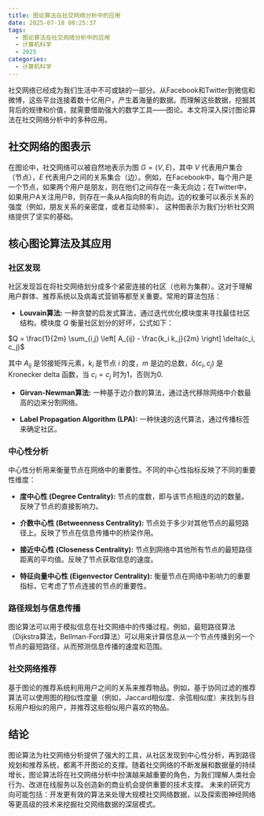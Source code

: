 ```yaml
---
title: 图论算法在社交网络分析中的应用
date: 2025-07-18 08:25:37
tags:
  - 图论算法在社交网络分析中的应用
  - 计算机科学
  - 2025
categories:
  - 计算机科学
---
```


社交网络已经成为我们生活中不可或缺的一部分。从Facebook和Twitter到微信和微博，这些平台连接着数十亿用户，产生着海量的数据。而理解这些数据，挖掘其背后的规律和价值，就需要借助强大的数学工具——图论。本文将深入探讨图论算法在社交网络分析中的多种应用。


## 社交网络的图表示

在图论中，社交网络可以被自然地表示为图 $G = (V, E)$，其中 $V$ 代表用户集合（节点），$E$ 代表用户之间的关系集合（边）。例如，在Facebook中，每个用户是一个节点，如果两个用户是朋友，则在他们之间存在一条无向边；在Twitter中，如果用户A关注用户B，则存在一条从A指向B的有向边。边的权重可以表示关系的强度（例如，朋友关系的亲密度，或者互动频率）。  这种图表示为我们分析社交网络提供了坚实的基础。


## 核心图论算法及其应用

### 社区发现

社区发现旨在将社交网络划分成多个紧密连接的社区（也称为集群）。这对于理解用户群体、推荐系统以及病毒式营销等都至关重要。常用的算法包括：

* **Louvain算法:**  一种贪婪的启发式算法，通过迭代优化模块度来寻找最佳社区结构。模块度 $Q$  衡量社区划分的好坏，公式如下：

$Q = \frac{1}{2m} \sum_{i,j} \left[ A_{ij} - \frac{k_i k_j}{2m} \right] \delta(c_i, c_j)$

其中 $A_{ij}$ 是邻接矩阵元素，$k_i$ 是节点 $i$ 的度，$m$ 是边的总数，$\delta(c_i, c_j)$ 是Kronecker delta 函数，当 $c_i = c_j$ 时为1，否则为0.

* **Girvan-Newman算法:**  一种基于边介数的算法，通过迭代移除网络中介数最高的边来分割网络。

* **Label Propagation Algorithm (LPA):**  一种快速的迭代算法，通过传播标签来确定社区。


### 中心性分析

中心性分析用来衡量节点在网络中的重要性。不同的中心性指标反映了不同的重要性维度：

* **度中心性 (Degree Centrality):** 节点的度数，即与该节点相连的边的数量。  反映了节点的直接影响力。

* **介数中心性 (Betweenness Centrality):**  节点处于多少对其他节点的最短路径上。反映了节点在信息传播中的桥梁作用。

* **接近中心性 (Closeness Centrality):** 节点到网络中其他所有节点的最短路径距离的平均值。反映了节点获取信息的速度。

* **特征向量中心性 (Eigenvector Centrality):**  衡量节点在网络中影响力的重要指标，它考虑了节点连接的节点的重要性。


### 路径规划与信息传播

图论算法可以用于模拟信息在社交网络中的传播过程。例如，最短路径算法（Dijkstra算法，Bellman-Ford算法）可以用来计算信息从一个节点传播到另一个节点的最短路径，从而预测信息传播的速度和范围。


### 社交网络推荐

基于图论的推荐系统利用用户之间的关系来推荐物品。例如，基于协同过滤的推荐算法可以使用图的相似性度量（例如，Jaccard相似度、余弦相似度）来找到与目标用户相似的用户，并推荐这些相似用户喜欢的物品。


## 结论

图论算法为社交网络分析提供了强大的工具，从社区发现到中心性分析，再到路径规划和推荐系统，都离不开图论的支撑。随着社交网络的不断发展和数据量的持续增长，图论算法将在社交网络分析中扮演越来越重要的角色，为我们理解人类社会行为、改进在线服务以及创造新的商业机会提供重要的技术支撑。  未来的研究方向可能包括：开发更有效的算法来处理大规模社交网络数据，以及探索图神经网络等更高级的技术来挖掘社交网络数据的深层模式。